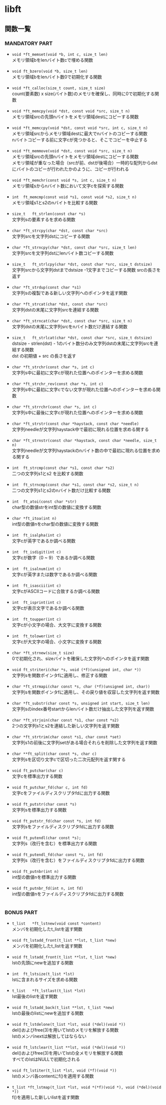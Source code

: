 # libft
## 関数一覧
### MANDATORY PART
- `void	*ft_memset(void *b, int c, size_t len)`  
メモリ領域bをlenバイト数cで埋める関数<br><br>
- `void	ft_bzero(void *b, size_t len)`  
メモリ領域bをlenバイト数0で初期化する関数<br><br>
- `void	*ft_calloc(size_t count, size_t size)`  
count(要素数) x size(バイト数)のメモリを確保し、同時に0で初期化する関数<br><br>
- `void	*ft_memcpy(void *dst, const void *src, size_t n)`  
メモリ領域srcの先頭nバイトをメモリ領域destにコピーする関数<br><br>
- `void	*ft_memccpy(void *dst, const void *src, int c, size_t n)`  
メモリ領域srcからメモリ領域destに最大でnバイトのコピーする関数  
nバイトコピーする前に文字cが見つかると、そこでコピーを中止する<br><br>
- `void	*ft_memmove(void *dst, const void *src, size_t n)`  
メモリ領域srcの先頭nバイトをメモリ領域destにコピーする関数  
メモリ領域が重なった場合（srcが前、dstが後場合）一時的な配列からdstにバイトのコピーが行われたかのように、コピーが行われる<br><br>
- `void	*ft_memchr(const void *s, int c, size_t n)`  
メモリ領域sからnバイト数において文字cを探索する関数<br><br>
- `int	ft_memcmp(const void *s1, const void *s2, size_t n)`  
メモリ領域s1とs2のnバイトを比較する関数<br><br>
- `size_t	ft_strlen(const char *s)`  
文字列sの要素するを求める関数<br><br>
- `char	*ft_strcpy(char *dst, const char *src)`  
文字列srcを文字列dstにコピーする関数<br><br>
- `char	*ft_strncpy(char *dst, const char *src, size_t len)`  
文字列srcを文字列dstにlenバイト数コピーする関数<br><br>
- `size_t	ft_strlcpy(char *dst, const char *src, size_t dstsize)`  
文字列srcから文字列dstまでdstsize -1文字までコピーする関数 srcの長さを返す<br><br>
- `char	*ft_strdup(const char *s1)`  
文字列sの複製である新しい文字列へのポインタを返す関数<br><br>
- `char	*ft_strcat(char *dst, const char *src)`  
文字列dstの末尾に文字列srcを連結する関数<br><br>
- `char	*ft_strncat(char *dst, const char *src, size_t n)`  
文字列dstの末尾に文字列srcをnバイト数だけ連結する関数<br><br>
- `size_t	ft_strlcat(char *dst, const char *src, size_t dstsize)`  
dstsize - strlen(dst) - 1のバイト数分のみ文字列dstの末尾に文字列srcを連結する関数  
dst の初期値 + src の長さを返す<br><br>
- `char	*ft_strchr(const char *s, int c)`  
文字列s中に最初に文字cが現れた位置へのポインターを求める関数<br><br>
- `char *ft_strchr_rev(const char *s, int c)`  
文字列s中に最初に文字cでない文字が現れた位置へのポインターを求める関数<br><br>
- `char	*ft_strrchr(const char *s, int c)`  
文字列s中に最後に文字cが現れた位置へのポインターを求める関数<br><br>
- `char	*ft_strstr(const char *haystack, const char *needle)`  
文字列needleが文字列haystack中で最初に現れる位置を求める関する<br><br>
- `char	*ft_strnstr(const char *haystack, const char *needle, size_t n)`  
文字列needleが文字列haystackのnバイト数の中で最初に現れる位置を求める関する<br><br>
- `int	ft_strcmp(const char *s1, const char *s2)`  
二つの文字列s1とs2 を比較する関数<br><br>
- `int	ft_strncmp(const char *s1, const char *s2, size_t n)`  
二つの文字列s1とs2のnバイト数だけ比較する関数<br><br>
- `int	ft_atoi(const char *str)`  
char型の数値strをint型の数値に変換する関数<br><br>
- `char	*ft_itoa(int n)`  
int型の数値nをchar型の数値に変換する関数<br><br>
- `int	ft_isalpha(int c)`  
文字cが英字であるか調べる関数<br><br>
- `int	ft_isdigit(int c)`  
文字cが数字（0 ~ 9）であるか調べる関数<br><br>
- `int	ft_isalnum(int c)`  
文字cが英字または数字であるか調べる関数<br><br>
- `int	ft_isascii(int c)`  
文字cがASCIIコードに合致するか調べる関数<br><br>
- `int	ft_isprint(int c)`  
文字cが表示文字であるか調べる関数<br><br>
- `int	ft_toupper(int c)`  
文字cが小文字の場合、大文字に変換する関数<br><br>
- `int	ft_tolower(int c)`  
文字cが大文字の場合、小文字に変換する関数<br><br>
- `char	*ft_strnew(size_t size)`  
0で初期化され、sizeバイトを確保した文字列へのポインタを返す関数<br><br>
- `void	ft_striteri(char *s, void (*f)(unsigned int, char *))`  
文字列sを関数ポインタfに適用し、修正する関数<br><br>
- `char	*ft_strmapi(char const *s, char (*f)(unsigned int, char))`  
文字列sを関数ポインタfに適用し、その戻り値を収容した文字列を返す関数<br><br>
- `char	*ft_substr(char const *s, unsigned int start, size_t len)`  
文字列sのindex番号startからlenバイト数だけ抽出した文字列を返す関数<br><br>
- `char	*ft_strjoin(char const *s1, char const *s2)`  
2つの文字列s1とs2を連結した新しい文字列を返す関数<br><br>
- `char	*ft_strtrim(char const *s1, char const *set)`  
文字列s1の前後に文字列setがある場合それらを削除した文字列を返す関数<br><br>
- `char	**ft_split(char const *s, char c)`  
文字列sを区切り文字cで区切った二次元配列を返す関する<br><br>
- `void	ft_putchar(char c)`  
文字cを標準出力する関数<br><br>
- `void	ft_putchar_fd(char c, int fd)`  
文字cをファイルディスクリプタfdに出力する関数<br><br>
- `void	ft_putstr(char const *s)`  
文字列sを標準出力する関数<br><br>
- `void	ft_putstr_fd(char const *s, int fd)`  
文字列sをファイルディスクリプタfdに出力する関数<br><br>
- `void	ft_putendl(char const *s);`  
文字列s（改行を含む）を標準出力する関数<br><br>
- `void	ft_putendl_fd(char const *s, int fd)`  
文字列s（改行を含む）をファイルディスクリプタfdに出力する関数<br><br>
- `void	ft_putnbr(int n)`  
int型の数値nを標準出力する関数<br><br>
- `void	ft_putnbr_fd(int n, int fd)`  
int型の数値nをファイルディスクリプタfdに出力する関数<br><br>

### BONUS PART
- `t_list	*ft_lstnew(void const *content)`  
メンバを初期化したt_listを返す関数<br><br>
- `void	ft_lstadd_front(t_list **lst, t_list *new)`  
メンバを初期化したt_listを返す関数<br><br>
- `void	ft_lstadd_front(t_list **lst, t_list *new)`  
lstの先頭にnewを追加する関数<br><br>
- `int	ft_lstsize(t_list *lst)`  
lstに含まれるサイズを求める関数<br><br>
- `t_list	*ft_lstlast(t_list *lst)`  
lst最後のlistを返す関数<br><br>
- `void	ft_lstadd_back(t_list **lst, t_list *new)`  
lstの最後のlistにnewを追加する関数<br><br>
- `void	ft_lstdelone(t_list *lst, void (*del)(void *))`  
del()およびfree(3)を用いてlstのメモリを解放する関数  
lstのメンバnextは解放してはならない<br><br>
- `void	ft_lstclear(t_list **lst, void (*del)(void *))`  
del()およびfree(3)を用いてlstの全メモリを解放する関数  
すべてのlstはNULLで初期化される<br><br>
- `void	ft_lstiter(t_list *lst, void (*f)(void *))`  
lstのメンバ各contentにf()を適用する関数<br><br>
- `t_list *ft_lstmap(t_list *lst, void *(*f)(void *), void (*del)(void *))`  
f()を適用した新しいlistを返す関数<br><br>
